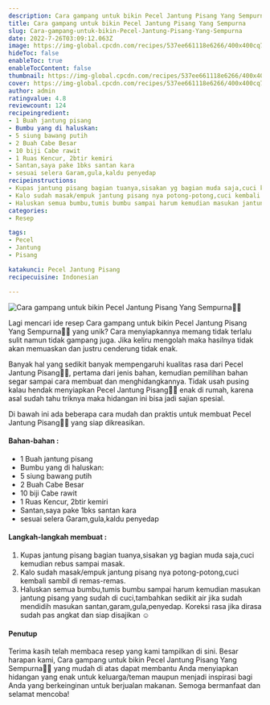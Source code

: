 ```yaml
---
description: Cara gampang untuk bikin Pecel Jantung Pisang Yang Sempurna"
title: Cara gampang untuk bikin Pecel Jantung Pisang Yang Sempurna
slug: Cara-gampang-untuk-bikin-Pecel-Jantung-Pisang-Yang-Sempurna
date: 2022-7-26T03:09:12.063Z
image: https://img-global.cpcdn.com/recipes/537ee661118e6266/400x400cq70/photo.jpg
hideToc: false
enableToc: true
enableTocContent: false
thumbnail: https://img-global.cpcdn.com/recipes/537ee661118e6266/400x400cq70/photo.jpg
cover: https://img-global.cpcdn.com/recipes/537ee661118e6266/400x400cq70/photo.jpg
author: admin
ratingvalue: 4.8
reviewcount: 124
recipeingredient:
- 1 Buah jantung pisang
- Bumbu yang di haluskan:
- 5 siung bawang putih
- 2 Buah Cabe Besar
- 10 biji Cabe rawit
- 1 Ruas Kencur, 2btir kemiri
- Santan,saya pake 1bks santan kara
- sesuai selera Garam,gula,kaldu penyedap
recipeinstructions:
- Kupas jantung pisang bagian tuanya,sisakan yg bagian muda saja,cuci kemudian rebus sampai masak.
- Kalo sudah masak/empuk jantung pisang nya potong-potong,cuci kembali sambil di remas-remas.
- Haluskan semua bumbu,tumis bumbu sampai harum kemudian masukan jantung pisang yang sudah di cuci,tambahkan sedikit air jika sudah mendidih masukan santan,garam,gula,penyedap. Koreksi rasa jika dirasa sudah pas angkat dan siap disajikan ☺️
categories:
- Resep

tags:
- Pecel
- Jantung
- Pisang

katakunci: Pecel Jantung Pisang
recipecuisine: Indonesian

---
```


![Cara gampang untuk bikin Pecel Jantung Pisang Yang Sempurna👩‍🍳](https://img-global.cpcdn.com/recipes/537ee661118e6266/400x400cq70/photo.jpg)

Lagi mencari ide resep Cara gampang untuk bikin Pecel Jantung Pisang Yang Sempurna👩‍🍳 yang unik? Cara menyiapkannya memang tidak terlalu sulit namun tidak gampang juga. Jika keliru mengolah maka hasilnya tidak akan memuaskan dan justru cenderung tidak enak.

Banyak hal yang sedikit banyak mempengaruhi kualitas rasa dari Pecel Jantung Pisang👩‍🍳, pertama dari jenis bahan, kemudian pemilihan bahan segar sampai cara membuat dan menghidangkannya. Tidak usah pusing kalau hendak menyiapkan Pecel Jantung Pisang👩‍🍳 enak di rumah, karena asal sudah tahu triknya maka hidangan ini bisa jadi sajian spesial.

Di bawah ini ada beberapa cara mudah dan praktis untuk membuat Pecel Jantung Pisang👩‍🍳 yang siap dikreasikan.

<!--inarticleads1-->

#### Bahan-bahan :

- 1 Buah jantung pisang
- Bumbu yang di haluskan:
- 5 siung bawang putih
- 2 Buah Cabe Besar
- 10 biji Cabe rawit
- 1 Ruas Kencur, 2btir kemiri
- Santan,saya pake 1bks santan kara
- sesuai selera Garam,gula,kaldu penyedap

<!--inarticleads2-->

#### Langkah-langkah membuat :

1. Kupas jantung pisang bagian tuanya,sisakan yg bagian muda saja,cuci kemudian rebus sampai masak.
1. Kalo sudah masak/empuk jantung pisang nya potong-potong,cuci kembali sambil di remas-remas.
1. Haluskan semua bumbu,tumis bumbu sampai harum kemudian masukan jantung pisang yang sudah di cuci,tambahkan sedikit air jika sudah mendidih masukan santan,garam,gula,penyedap. Koreksi rasa jika dirasa sudah pas angkat dan siap disajikan ☺️

#### Penutup

Terima kasih telah membaca resep yang kami tampilkan di sini. Besar harapan kami, Cara gampang untuk bikin Pecel Jantung Pisang Yang Sempurna👩‍🍳 yang mudah di atas dapat membantu Anda menyiapkan hidangan yang enak untuk keluarga/teman maupun menjadi inspirasi bagi Anda yang berkeinginan untuk berjualan makanan. Semoga bermanfaat dan selamat mencoba!